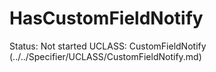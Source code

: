 # HasCustomFieldNotify

Status: Not started
UCLASS: CustomFieldNotify (../../Specifier/UCLASS/CustomFieldNotify.md)